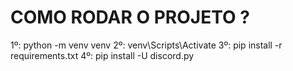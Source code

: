 # COMO RODAR O PROJETO ?

1º: python -m venv venv
2º: venv\Scripts\Activate
3º: pip install -r requirements.txt
4º: pip install -U discord.py
